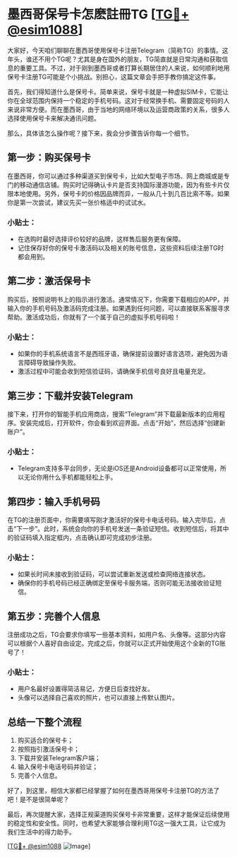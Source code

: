 # 墨西哥保号卡怎麽註冊TG [[TG💪+ @esim1088](https://t.me/s/esim1088)]

大家好，今天咱们聊聊在墨西哥使用保号卡注册Telegram（简称TG）的事情。这年头，谁还不用个TG呢？尤其是身在国外的朋友，TG简直就是日常沟通和获取信息的重要工具。不过，对于刚到墨西哥或者打算长期居住的人来说，如何顺利地用保号卡注册TG可能是个小挑战。别担心，这篇文章会手把手教你搞定这件事。

首先，我们得知道什么是保号卡。简单来说，保号卡就是一种虚拟SIM卡，它能让你在全球范围内保持一个稳定的手机号码。这对于经常换手机、需要固定号码的人来说非常方便。而在墨西哥，由于当地的网络环境以及运营商政策的关系，很多人选择使用保号卡来解决通讯问题。

那么，具体该怎么操作呢？接下来，我会分步骤告诉你每一个细节。

## 第一步：购买保号卡

在墨西哥，你可以通过多种渠道买到保号卡，比如大型电子市场、网上商城或是专门的移动通信店铺。购买时记得确认卡片是否支持国际漫游功能，因为有些卡片仅限本地使用。另外，保号卡的价格因品牌而异，一般从几十到几百比索不等。如果你是第一次尝试，建议先买一张价格适中的试试水。

### 小贴士：
- 在选购时最好选择评价较好的品牌，这样售后服务更有保障。
- 记住保存好你的保号卡激活码以及相关的账号信息，这些资料后续注册TG时都会用到。

## 第二步：激活保号卡

购买后，按照说明书上的指示进行激活。通常情况下，你需要下载相应的APP，并输入你的手机号码及激活码完成注册。如果遇到任何问题，可以直接联系客服寻求帮助。激活成功后，你就有了一个属于自己的虚拟手机号码啦！

### 小贴士：
- 如果你的手机系统语言不是西班牙语，确保提前设置好语言选项，避免因为语言障碍导致操作失败。
- 激活过程中可能会收到短信验证码，请确保手机信号良好且电量充足。

## 第三步：下载并安装Telegram

接下来，打开你的智能手机应用商店，搜索“Telegram”并下载最新版本的应用程序。安装完成后，打开软件，你会看到欢迎界面。点击“开始”，然后选择“创建新账户”。

### 小贴士：
- Telegram支持多平台同步，无论是iOS还是Android设备都可以正常使用，所以无论你用什么手机都能轻松上手。

## 第四步：输入手机号码

在TG的注册页面中，你需要填写刚才激活好的保号卡电话号码。输入完毕后，点击“下一步”。此时，系统会向你的手机号发送一条验证短信。收到短信后，将其中的验证码填入指定框内，点击确认即可完成初步注册。

### 小贴士：
- 如果长时间未接收到验证码，可以尝试重新发送或检查网络连接状态。
- 确保你的手机号码已经正确绑定至保号卡服务端，否则可能无法接收验证短信。

## 第五步：完善个人信息

注册成功之后，TG会要求你填写一些基本资料，如用户名、头像等。这部分内容可以根据个人喜好自由设定。完成之后，你就可以正式开始使用这个全新的TG账号了！

### 小贴士：
- 用户名最好设置得简洁易记，方便日后查找好友。
- 头像可以选择自己喜欢的照片，也可以直接上传默认图片。

## 总结一下整个流程

1. 购买适合的保号卡；
2. 按照指引激活保号卡；
3. 下载并安装Telegram客户端；
4. 输入保号卡电话号码并验证；
5. 完善个人信息。

好了，到这里，相信大家都已经掌握了如何在墨西哥用保号卡注册TG的方法了吧！是不是很简单呢？

最后，再次提醒大家，选择正规渠道购买保号卡非常重要，这样才能保证后续使用的稳定性和安全性。同时，也希望大家能够合理利用TG这一强大工具，让它成为我们生活中的得力助手。

[[TG💪+ @esim1088](https://t.me/s/esim1088) ![Image](https://i.postimg.cc/4NQfJmqS/Snipaste-2025-05-13-00-14-12.png)]